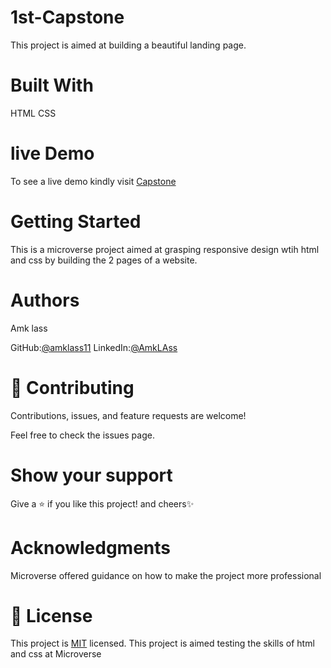 # 1st-Capstone
This  project is aimed at building a beautiful landing page.

# Built With
HTML
CSS


# live Demo
 To see a live demo kindly visit [Capstone](https://amklass11.github.io/1st-Capstone/)

# Getting Started
This is a  microverse project aimed at grasping responsive design wtih html
and css by building the 2 pages of a website. 

# Authors
Amk lass

GitHub:[@amklass11](https://github.com/amklass11)
LinkedIn:[@AmkLAss](https://www.linkedin.com/in/amk-lass-521565196/)
# 🤝 Contributing
Contributions, issues, and feature requests are welcome!

Feel free to check the issues page.

# Show your support
Give a ⭐️ if you like this project! and cheers✨

 # Acknowledgments
Microverse offered guidance on how to make the project more professional


# 📝 License
This project is [MIT](./MIT.md) licensed.
This project is aimed testing the skills of html and css at Microverse
